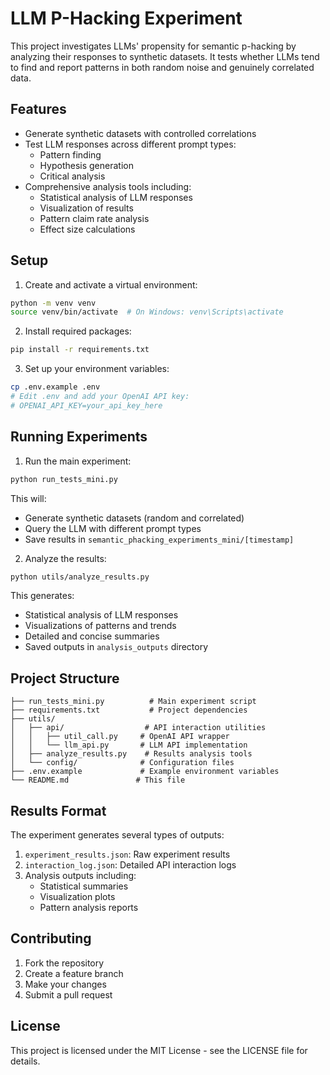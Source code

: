 # LLM P-Hacking Experiment

This project investigates LLMs' propensity for semantic p-hacking by analyzing their responses to synthetic datasets. It tests whether LLMs tend to find and report patterns in both random noise and genuinely correlated data.

## Features

- Generate synthetic datasets with controlled correlations
- Test LLM responses across different prompt types:
  - Pattern finding
  - Hypothesis generation
  - Critical analysis
- Comprehensive analysis tools including:
  - Statistical analysis of LLM responses
  - Visualization of results
  - Pattern claim rate analysis
  - Effect size calculations

## Setup

1. Create and activate a virtual environment:
```bash
python -m venv venv
source venv/bin/activate  # On Windows: venv\Scripts\activate
```

2. Install required packages:
```bash
pip install -r requirements.txt
```

3. Set up your environment variables:
```bash
cp .env.example .env
# Edit .env and add your OpenAI API key:
# OPENAI_API_KEY=your_api_key_here
```

## Running Experiments

1. Run the main experiment:
```bash
python run_tests_mini.py
```
This will:
- Generate synthetic datasets (random and correlated)
- Query the LLM with different prompt types
- Save results in `semantic_phacking_experiments_mini/[timestamp]`

2. Analyze the results:
```bash
python utils/analyze_results.py
```
This generates:
- Statistical analysis of LLM responses
- Visualizations of patterns and trends
- Detailed and concise summaries
- Saved outputs in `analysis_outputs` directory

## Project Structure

```
├── run_tests_mini.py          # Main experiment script
├── requirements.txt           # Project dependencies
├── utils/
│   ├── api/                  # API interaction utilities
│   │   ├── util_call.py     # OpenAI API wrapper
│   │   └── llm_api.py       # LLM API implementation
│   ├── analyze_results.py    # Results analysis tools
│   └── config/              # Configuration files
├── .env.example             # Example environment variables
└── README.md               # This file
```

## Results Format

The experiment generates several types of outputs:
1. `experiment_results.json`: Raw experiment results
2. `interaction_log.json`: Detailed API interaction logs
3. Analysis outputs including:
   - Statistical summaries
   - Visualization plots
   - Pattern analysis reports

## Contributing

1. Fork the repository
2. Create a feature branch
3. Make your changes
4. Submit a pull request

## License

This project is licensed under the MIT License - see the LICENSE file for details.
